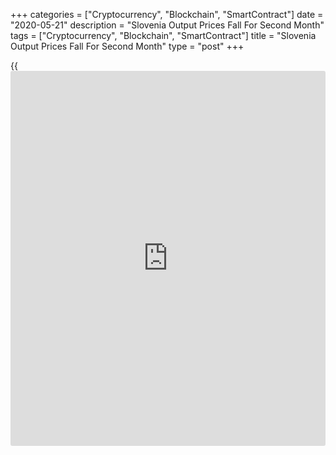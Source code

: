 +++
categories = ["Cryptocurrency", "Blockchain", "SmartContract"]
date = "2020-05-21"
description = "Slovenia Output Prices Fall For Second Month"
tags = ["Cryptocurrency", "Blockchain", "SmartContract"]
title = "Slovenia Output Prices Fall For Second Month"
type = "post"
+++

{{<iframe id="large-banner" src="https://www.bounty.group/#slide=7.0" width="100%" height="600" scrolling="no" style="border: 0px solid rgb(216, 221, 230); border-radius: 3px;">}}

Slovenia's output prices fell for a second straight month in April,
figures from the Statistical Office of the Republic of Slovenia showed
on Thursday.

Output prices fell 0.4 percent year-on-year in April, following a 0.6
percent decrease in March. Domestic market output prices grew 0.3
percent, while those for the export market dropped 1.2 percent.

Energy industry prices fell 2.3 percent annually in April. Prices for
intermediate goods fell 1.4 percent and capital goods decreased 0.6
percent.

Meanwhile, prices for consumer goods rose 1.5 percent.

Producer prices for electricity fell 4.3 percent. Prices for mining and
quarrying and manufacturing declined by 1.1 percent and 0.4 percent,
respectively.

Meanwhile, water supply prices increased 10.3 percent.

On a month-on-month basis, output prices rose 0.2 percent in April,
after a 0.7 percent fall in the previous month.

For comments and feedback [contact](https://www.playgroundfx.com/contact/): editorial@rtt[news](https://www.letsplayfx.com/blog/forex-news-website/).com

[Economic News][1]

 **What parts of the world are seeing the best (and worst) economic
performances lately? Click[here][2] to check out our [Econ Scorecard][2]
and find out! See up-to-the-moment [ranking](https://www.playgroundfx.com/blog/crypto-exchange-ranking/)s for the best and worst
performers in [GDP][2], [unemployment rate][3], [inflation][4] and much
more.**

   1. www.rtt[news](https://www.letsplayfx.com/blog/forex-news-website/).com/Content/EconomicNews.aspx
   2. www.rtt[news](https://www.letsplayfx.com/blog/forex-news-website/).com/economic-scorecard/world-rank/GDP/highest-performance.aspx
   3. www.rtt[news](https://www.letsplayfx.com/blog/forex-news-website/).com/economic-scorecard/world-rank/unemployment-rate/lowest-performance.aspx
   4. www.rtt[news](https://www.letsplayfx.com/blog/forex-news-website/).com/economic-scorecard/world-rank/CPI/highest-performance.aspx